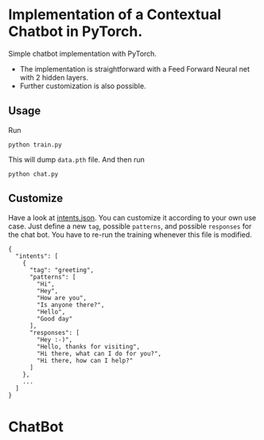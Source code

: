 # Implementation of a Contextual Chatbot in PyTorch.  
Simple chatbot implementation with PyTorch. 

- The implementation is straightforward with a Feed Forward Neural net with 2 hidden layers.
- Further customization is also possible.

## Usage
Run
```console
python train.py
```
This will dump `data.pth` file. And then run
```console
python chat.py
```
## Customize
Have a look at [intents.json](intents.json). You can customize it according to your own use case. Just define a new `tag`, possible `patterns`, and possible `responses` for the chat bot. You have to re-run the training whenever this file is modified.
```console
{
  "intents": [
    {
      "tag": "greeting",
      "patterns": [
        "Hi",
        "Hey",
        "How are you",
        "Is anyone there?",
        "Hello",
        "Good day"
      ],
      "responses": [
        "Hey :-)",
        "Hello, thanks for visiting",
        "Hi there, what can I do for you?",
        "Hi there, how can I help?"
      ]
    },
    ...
  ]
}
```
# ChatBot
